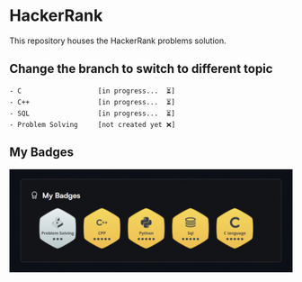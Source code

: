 # HackerRank
This repository houses the HackerRank problems solution.

## Change the branch to switch to different topic
    - C                   [in progress...  ⏳]
    - C++                 [in progress...  ⏳]
    - SQL                 [in progress...  ⏳]
    - Problem Solving     [not created yet ❌]

## My Badges
<img src="my-badges.png"/>
